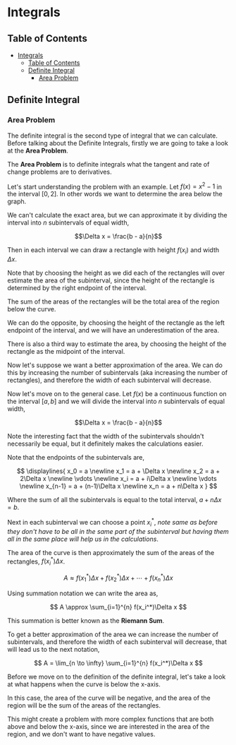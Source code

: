 # Integrals 

## Table of Contents

- [Integrals](#integrals)
  - [Table of Contents](#table-of-contents)
  - [Definite Integral](#definite-integral)
    - [Area Problem](#area-problem)

## Definite Integral

### Area Problem

The definite integral is the second type of integral that we can calculate. Before talking about the Definite Integrals, firstly we are going to take a look at the **Area Problem**.

The **Area Problem** is to definite integrals what the tangent and rate of change problems are to derivatives.

Let's start understanding the problem with an example.
Let $f(x) = x^2 - 1$ in the interval $[0, 2]$. In other words we want to determine the area below the graph.

We can't calculate the exact area, but we can approximate it by dividing the interval into $n$ subintervals of equal width,

$$\Delta x = \frac{b - a}{n}$$

Then in each interval we can draw a rectangle with height $f(x_i)$ and width $\Delta x$.

Note that by choosing the height as we did each of the rectangles will over estimate the area of the subinterval, since the height of the rectangle is determined by the right endpoint of the interval.

The sum of the areas of the rectangles will be the total area of the region below the curve.

We can do the opposite, by choosing the height of the rectangle as the left endpoint of the interval, and we will have an underestimation of the area.

There is also a third way to estimate the area, by choosing the height of the rectangle as the midpoint of the interval.

Now let's suppose we want a better approximation of the area. We can do this by increasing the number of subintervals (aka increasing the number of rectangles), and therefore the width of each subinterval will decrease.

Now let's move on to the general case. Let $f(x)$ be a continuous function on the interval $[a, b]$ and we will divide the interval into $n$ subintervals of equal width, 

$$\Delta x = \frac{b - a}{n}$$

Note the interesting fact that the width of the subintervals shouldn't necessarily be equal, but it definitely makes the calculations easier.

Note that the endpoints of the subintervals are,

$$
\displaylines{
    x_0 = a \newline
    x_1 = a + \Delta x \newline
    x_2 = a + 2\Delta x \newline
    \vdots \newline
    x_i = a + i\Delta x \newline
    \vdots \newline
    x_{n-1} = a + (n-1)\Delta x \newline
    x_n = a + n\Delta x
}
$$

Where the sum of all the subintervals is equal to the total interval, $a + n\Delta x = b$.

Next in each subinterval we can choose a point $x_i^*$, *note same as before they don't have to be all in the same part of the subinterval but having them all in the same place will help us in the calculations*.

The area of the curve is then approximately the sum of the areas of the rectangles, $f(x_i^*)\Delta x$.

$$ A \approx f(x_1^{\ast})\Delta x + f(x_2^{\ast})\Delta x + \cdots + f(x_n^{\ast})\Delta x $$

Using summation notation we can write the area as,

$$ A \approx \sum_{i=1}^{n} f(x_i^*)\Delta x $$

This summation is better known as the **Riemann Sum**.

To get a better approximation of the area we can increase the number of subintervals, and therefore the width of each subinterval will decrease, that will lead us to the next notation,

$$ A = \lim_{n \to \infty} \sum_{i=1}^{n} f(x_i^*)\Delta x $$

Before we move on to the definition of the definite integral, let's take a look at what happens when the curve is below the x-axis.

In this case, the area of the curve will be negative, and the area of the region will be the sum of the areas of the rectangles.

This might create a problem with more complex functions that are both above and below the x-axis, since we are interested in the area of the region, and we don't want to have negative values.